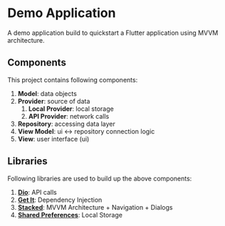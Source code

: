 # Demo Application

A demo application build to quickstart a Flutter application using MVVM architecture.

## Components

This project contains following components:

1. **Model**: data objects
2. **Provider**: source of data
    1. **Local Provider**: local storage
    2. **API Provider**: network calls
3. **Repository**: accessing data layer
4. **View Model**: ui <-> repository connection logic
5. **View**: user interface (ui)

## Libraries

Following libraries are used to build up the above components:

1. **[Dio](https://pub.dev/packages/dio)**: API calls
2. **[Get It](https://pub.dev/packages/get_it)**: Dependency Injection
3. **[Stacked](https://pub.dev/packages/stacked)**: MVVM Architecture + Navigation + Dialogs
4. **[Shared Preferences](https://pub.dev/packages/shared_preferences)**: Local Storage